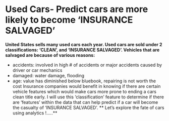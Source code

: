 # Used Cars- Predict cars are more likely to become ‘INSURANCE SALVAGED’

**United States sells many used cars each year.  Used cars are sold under 2 classifications: ‘CLEAN’, and ‘INSURANCE SALVAGED’.  Vehicles that are salvaged are because of various reasons:**
- accidents:  involved in high # of accidents or major accidents caused by driver or car mechanics
- damaged:  water damage, flooding
- age:  value has diminished below bluebook, repairing is not worth the cost
Insurance companies would benefit in knowing if there are certain vehicle features which would make cars more prone to ending a cars clean title early.
I will use this ‘classification’ feature to determine if there are ‘features’ within the data that can help predict if a car will become the casualty of ‘INSURANCE SALVAGED’.
** Let’s explore the fate of cars using analytics !…..**
 
